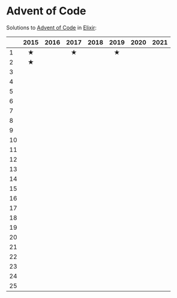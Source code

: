 # Advent of Code

Solutions to [Advent of Code](https://adventofcode.com/) in [Elixir](https://elixir-lang.org/):

|      | 2015  | 2016  | 2017  | 2018  | 2019  | 2020  | 2021  |
| :--- | :---: | :---: | :---: | :---: | :---: | :---: | :---: |
| 1    |   ★   |       |   ★   |       |   ★   |       |       |
| 2    |   ★   |       |       |       |       |       |       |
| 3    |       |       |       |       |       |       |       |
| 4    |       |       |       |       |       |       |       |
| 5    |       |       |       |       |       |       |       |
| 6    |       |       |       |       |       |       |       |
| 7    |       |       |       |       |       |       |       |
| 8    |       |       |       |       |       |       |       |
| 9    |       |       |       |       |       |       |       |
| 10   |       |       |       |       |       |       |       |
| 11   |       |       |       |       |       |       |       |
| 12   |       |       |       |       |       |       |       |
| 13   |       |       |       |       |       |       |       |
| 14   |       |       |       |       |       |       |       |
| 15   |       |       |       |       |       |       |       |
| 16   |       |       |       |       |       |       |       |
| 17   |       |       |       |       |       |       |       |
| 18   |       |       |       |       |       |       |       |
| 19   |       |       |       |       |       |       |       |
| 20   |       |       |       |       |       |       |       |
| 21   |       |       |       |       |       |       |       |
| 22   |       |       |       |       |       |       |       |
| 23   |       |       |       |       |       |       |       |
| 24   |       |       |       |       |       |       |       |
| 25   |       |       |       |       |       |       |       |
